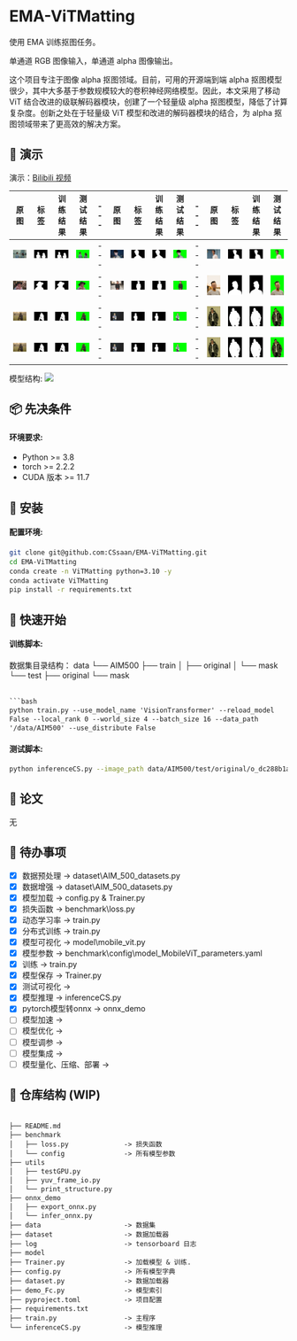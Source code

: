 # EMA-ViTMatting

使用 EMA 训练抠图任务。

单通道 RGB 图像输入，单通道 alpha 图像输出。

这个项目专注于图像 alpha 抠图领域。目前，可用的开源端到端 alpha 抠图模型很少，其中大多基于参数规模较大的卷积神经网络模型。因此，本文采用了移动 ViT 结合改进的级联解码器模块，创建了一个轻量级 alpha 抠图模型，降低了计算复杂度。创新之处在于轻量级 ViT 模型和改进的解码器模块的结合，为 alpha 抠图领域带来了更高效的解决方案。

## 👀 演示

演示：[Bilibili 视频](https://www.bilibili.com/)

| **原图** | **标签** | **训练结果**  | **测试结果** | --- | **原图** | **标签** | **训练结果**  | **测试结果** | --- | **原图** | **标签** | **训练结果**  | **测试结果** |
| --- | --- | --- | --- | --- | --- | --- | --- | --- | --- | --- | --- | --- | --- |
| <img src="result/p_f7b2317f.jpg">  | <img src="result/lab_p_f7b2317f.png">  | <img src="result/pre_p_f7b2317f.png">  | <img src="result/green_p_f7b2317f.png"> | --- | <img src="result/p_f89c7881.jpg">  | <img src="result/lab_p_f89c7881.png">  | <img src="result/pre_p_f89c7881.png">  | <img src="result/green_p_f89c7881.png"> | --- | <img src="result/p_f879fac6.jpg">  | <img src="result/lab_p_f879fac6.png">  | <img src="result/pre_p_f879fac6.png">  | <img src="result/green_p_f879fac6.png"> |
| <img src="result/p_f30f22fd.jpg">  | <img src="result/lab_p_f30f22fd.png">  | <img src="result/pre_p_f30f22fd.png">  | <img src="result/green_p_f30f22fd.png"> | --- | <img src="result/p_fcb9a19e.jpg">  | <img src="result/lab_p_fcb9a19e.png">  | <img src="result/pre_p_fcb9a19e.png">  | <img src="result/green_p_fcb9a19e.png"> | --- | <img src="result/p_fdaa48dd.jpg">  | <img src="result/lab_p_fdaa48dd.png">  | <img src="result/pre_p_fdaa48dd.png">  | <img src="result/green_p_fdaa48dd.png"> |
| <img src="result/p_f053bec5.jpg">  | <img src="result/lab_p_f053bec5.png">  | <img src="result/pre_p_f053bec5.png">  | <img src="result/green_p_f053bec5.png"> | --- | <img src="result/p_fe6a4bfe.jpg">  | <img src="result/lab_p_fe6a4bfe.png">  | <img src="result/pre_p_fe6a4bfe.png">  | <img src="result/green_p_fe6a4bfe.png"> | --- | <img src="result/p_feb2c2a5.jpg">  | <img src="result/lab_p_feb2c2a5.png">  | <img src="result/pre_p_feb2c2a5.png">  | <img src="result/green_p_feb2c2a5.png"> |
| <img src="result/p_f053bec5.jpg">  | <img src="result/lab_p_f053bec5.png">  | <img src="result/pre_p_f053bec5.png">  | <img src="result/green_p_f053bec5.png"> | --- | <img src="result/p_fe6a4bfe.jpg">  | <img src="result/lab_p_fe6a4bfe.png">  | <img src="result/pre_p_fe6a4bfe.png">  | <img src="result/green_p_fe6a4bfe.png"> | --- | <img src="result/p_feb2c2a5.jpg">  | <img src="result/lab_p_feb2c2a5.png">  | <img src="result/pre_p_feb2c2a5.png">  | <img src="result/green_p_feb2c2a5.png"> |


模型结构:
<img src="/.png" width="600">

## 📦 先决条件

#### 环境要求:
- Python >= 3.8
- torch >= 2.2.2
- CUDA 版本 >= 11.7

## 🔧 安装

#### 配置环境:

```bash
git clone git@github.com:CSsaan/EMA-ViTMatting.git
cd EMA-ViTMatting
conda create -n ViTMatting python=3.10 -y
conda activate ViTMatting
pip install -r requirements.txt
```

## 🚀 快速开始

#### 训练脚本:

数据集目录结构：
data
└── AIM500
    ├── train
    │   ├── original
    │   └── mask
    └── test
        ├── original
        └── mask
```

```bash
python train.py --use_model_name 'VisionTransformer' --reload_model False --local_rank 0 --world_size 4 --batch_size 16 --data_path '/data/AIM500' --use_distribute False
```

#### 测试脚本:
```bash
python inferenceCS.py --image_path data/AIM500/test/original/o_dc288b1a.jpg --model_name MobileViT_194_pure
```

## 📖 论文

无

## 🎯 待办事项

- [x] 数据预处理               -> dataset\AIM_500_datasets.py
- [x] 数据增强                 -> dataset\AIM_500_datasets.py
- [x] 模型加载                 -> config.py & Trainer.py
- [x] 损失函数                 -> benchmark\loss.py
- [x] 动态学习率               -> train.py
- [x] 分布式训练               -> train.py
- [x] 模型可视化               -> model\mobile_vit.py
- [x] 模型参数                 -> benchmark\config\model_MobileViT_parameters.yaml
- [x] 训练                     -> train.py
- [x] 模型保存                 -> Trainer.py
- [x] 测试可视化               -> 
- [x] 模型推理                 -> inferenceCS.py
- [x] pytorch模型转onnx        -> onnx_demo
- [ ] 模型加速                 ->
- [ ] 模型优化                 ->
- [ ] 模型调参                 ->
- [ ] 模型集成                 ->
- [ ] 模型量化、压缩、部署    ->

## 📂 仓库结构 (WIP)

```

├── README.md
├── benchmark
│   ├── loss.py              -> 损失函数
│   └── config               -> 所有模型参数
├── utils
│   ├── testGPU.py
│   ├── yuv_frame_io.py
│   └── print_structure.py
├── onnx_demo
│   ├── export_onnx.py
│   └── infer_onnx.py
├── data                     -> 数据集
├── dataset                  -> 数据加载器
├── log                      -> tensorboard 日志
├── model
├── Trainer.py               -> 加载模型 & 训练.
├── config.py                -> 所有模型字典
├── dataset.py               -> 数据加载器
├── demo_Fc.py               -> 模型索引
├── pyproject.toml           -> 项目配置
├── requirements.txt
├── train.py                 -> 主程序
└── inferenceCS.py           -> 模型推理
```